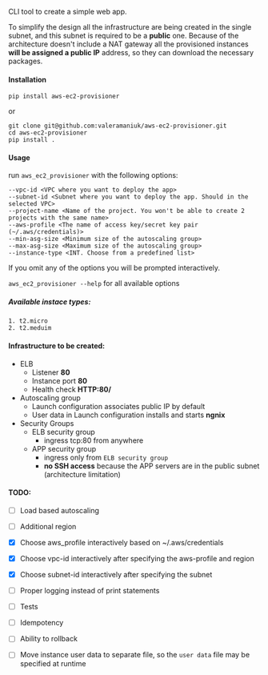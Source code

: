 
CLI tool to create a simple web app.
 
To simplify the design all the infrastructure are being created in the single
subnet, and this subnet is required to be a **public** one. Because of the architecture doesn't include a NAT gateway all the provisioned instances **will be assigned a public IP** address, so they can download the necessary packages.
#### Installation
    pip install aws-ec2-provisioner
or

    git clone git@github.com:valeramaniuk/aws-ec2-provisioner.git
    cd aws-ec2-provisioner
    pip install .

#### Usage

run `aws_ec2_provisioner` with the following options:

    --vpc-id <VPC where you want to deploy the app>
    --subnet-id <Subnet where you want to deploy the app. Should in the selected VPC>
    --project-name <Name of the project. You won't be able to create 2 projects with the same name>
    --aws-profile <The name of access key/secret key pair (~/.aws/credentials)>
    --min-asg-size <Minimum size of the autoscaling group>
    --max-asg-size <Maximum size of the autoscaling group>
    --instance-type <INT. Choose from a predefined list>

If you omit any of the options you will be prompted interactively.

`aws_ec2_provisioner --help` for all available options
##### Available instace types:
    1. t2.micro
    2. t2.meduim

#### Infrastructure to be created:
- ELB
    - Listener **80**
    - Instance port **80**
    - Health check **HTTP:80/**
- Autoscaling group
    - Launch configuration associates public IP by default
    - User data in Launch configuration installs and starts **ngnix**
- Security Groups
    - ELB security group
        - ingress tcp:80 from anywhere
    - APP security group
        - ingress only from `ELB security group`
        - **no SSH access** because the APP servers are in the public subnet (architecture limitation)
    
#### TODO:
- [ ] Load based autoscaling
- [ ] Additional region
- [x] Choose aws_profile interactively based on ~/.aws/credentials
- [x] Choose vpc-id interactively after specifying the aws-profile and region
- [x] Choose subnet-id interactively after specifying the subnet
- [ ] Proper logging instead of print statements
- [ ] Tests
- [ ] Idempotency
- [ ] Ability to rollback
- [ ] Move instance user data to separate file, so the `user data` file may be specified at runtime
 

